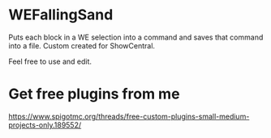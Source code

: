 # WEFallingSand
Puts each block in a WE selection into a command and saves that command into a file. Custom created for ShowCentral.

Feel free to use and edit. 

# Get free plugins from me
https://www.spigotmc.org/threads/free-custom-plugins-small-medium-projects-only.189552/
